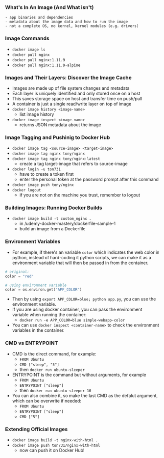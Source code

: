### What's In An Image (And What isn't)
    - app binaries and dependencies
    - metadata about the image data and how to run the image
    - not a complete OS, no kernel, kernel modules (e.g. drivers)


### Image Commands
- `docker image ls`
- `docker pull nginx`
- `docker pull nginx:1.11.9`
- `docker pull nginx:1.11.9-alpine`


### Images and Their Layers: Discover the Image Cache
- Images are made up of file system changes and metadata
- Each layer is uniquely identified and only stored once on a host
- This saves storage space on host and transfer time on push/pull
- A container is just a single read/write layer on top of image
- `docker image history <image-name>`
    - list image history
- `docker image inspect <image-name>`
    - returns JSON metadata about the image  


### Image Tagging and Pushinig to Docker Hub
- `docker image tag <source-image> <target-image>`
- `docker image tag nginx tony/nginx`
- `docker image tag nginx tony/nginx:latest`
    - create a tag target-image that refers to source-image
- `docker login -u ton731`
    - have to create a token first
    - enter the personal token at the password prompt after this command
- `docker image push tony/nginx`
- `docker logout`
    - if you are not on the machine you trust, remember to logout


### Building Images: Running Docker Builds
- `docker image build -t custom_nginx .`
    - in /udemy-docker-mastery/dockerfile-sample-1
    - build an image from a Dockerfile

### Environment Variables
- For example, if there's an variable `color` which indicates the web color in python, instead of hard-coding it python scripts, we can make it as a environment variable that will then be passed in from the container.
```python
# original:
color = "red"

# using environment variable
color = os.environ.get("APP_COLOR")
```
- Then by using `export APP_COLOR=blue; python app.py`, you can use the environment variable.
- If you are using docker container, you can pass the environment variable when running the container:
    - `docker run -e APP_COLOR=blue simple-webapp-color`
- You can use `docker inspect <container-name>` to check the environment variables in the container.


### CMD vs ENTRYPOINT
- CMD is the direct command, for example:
    - `FROM Ubuntu`
    - `CMD ["sleep", "5"]`
    - then `docker run ubuntu-sleeper`
- ENTRYPOINT is the command but without arguments, for example
    - `FROM Ubuntu`
    - `ENTRYPOINT ["sleep"]`
    - then `docker run ubuntu-sleeper 10`
- You can also combine it, so make the last CMD as the defalut argument, which can be overwrite if needed:
    - `FROM Ubuntu`
    - `ENTRYPOINT ["sleep"]`
    - `CMD ["5"]`




### Extending Official Images
- `docker image build -t nginx-with-html .`
- `docker image push ton731/nginx-with-html`
    - now can push it on Docker Hub!

